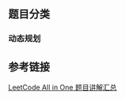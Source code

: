 ## 题目分类

### 动态规划


## 参考链接
[LeetCode All in One 题目讲解汇总](http://www.cnblogs.com/grandyang/p/4606334.html#!comments)